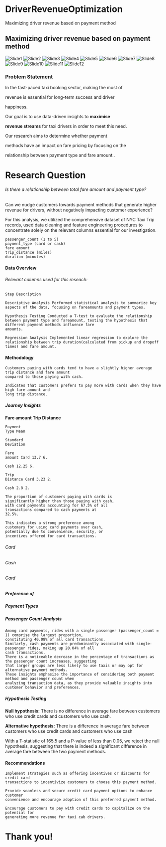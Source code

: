 # DriverRevenueOptimization
Maximizing driver revenue based on payment method


## Maximizing driver revenue based on payment method


![Slide1](./images/Presentation_page-0001.jpg)
![Slide2](./images/Presentation_page-0002.jpg)
![Slide3](./images/Presentation_page-0003.jpg)
![Slide4](./images/Presentation_page-0004.jpg)
![Slide5](./images/Presentation_page-0005.jpg)
![Slide6](./images/Presentation_page-0006.jpg)
![Slide7](./images/Presentation_page-0007.jpg)
![Slide8](./images/Presentation_page-0008.jpg)
![Slide9](./images/Presentation_page-0009.jpg)
![Slide10](./images/Presentation_page-0010.jpg)
![Slide11](./images/Presentation_page-0011.jpg)
![Slide12](./images/Presentation_page-0012.jpg)




### Problem Statement

In the fast-paced taxi booking sector, making the most of

revenue is essential for long-term success and driver

happiness.

Our goal is to use data-driven insights to **maximise**

**revenue streams** for taxi drivers in order to meet this need.

Our research aims to determine whether payment

methods have an impact on fare pricing by focusing on the

relationship between payment type and fare amount..


# Research Question

###### Is there a relationship between total fare amount and payment type?

Can we nudge customers towards payment methods that generate higher revenue for drivers,
without negatively impacting customer experience?


For this analysis, we utilized the comprehensive dataset of NYC Taxi Trip records, used data
cleaning and feature engineering procedures to concentrate solely on the relevant columns
essential for our investigation.

```
passenger_count (1 to 5)
payment_type (card or cash)
fare_amount
trip_distance (miles)
duration (minutes)
```
#### Data Overview

###### Relevant columns used for this reseach:


```
Step Description
```
```
Descriptive Analysis Performed statistical analysis to summarize key aspects of the data, focusing on fareamounts and payment types.
```
```
Hypothesis Testing Conducted a T-test to evaluate the relationship between payment type and fareamount, testing the hypothesis that different payment methods influence fare
amounts.
```
```
Regression Analysis Implemented linear regression to explore the relationship between trip duration(calculated from pickup and dropoff times) and fare amount.
```
#### Methodology


```
Customers paying with cards tend to have a slightly higher average trip distance and fare amount
compared to those paying with cash.
```
```
Indicates that customers prefers to pay more with cards when they have high fare amount and
long trip distance.
```
##### Journey Insights

**Fare amount Trip Distance**

```
Payment
Type Mean
```
```
Standard
Deviation
```
```
Fare
amount Card 13.7 6.
```
```
Cash 12.25 6.
```
```
Trip
Distance Card 3.23 2.
```
```
Cash 2.8 2.
```

```
The proportion of customers paying with cards is
significantly higher than those paying with cash,
with card payments accounting for 67.5% of all
transactions compared to cash payments at
32.5%.
```
```
This indicates a strong preference among
customers for using card payments over cash,
potentially due to convenience, security, or
incentives offered for card transactions.
```
###### Card

###### Cash

###### Card

##### Preference of

##### Payment Types


##### Passenger Count Analysis

```
Among card payments, rides with a single passenger (passenger_count = 1) comprise the largest proportion,
constituting 40.08% of all card transactions.
Similarly, cash payments are predominantly associated with single-passenger rides, making up 20.04% of all
cash transactions.
There is a noticeable decrease in the percentage of transactions as the passenger count increases, suggesting
that larger groups are less likely to use taxis or may opt for alternative payment methods.
These insights emphasize the importance of considering both payment method and passenger count when
analyzing transaction data, as they provide valuable insights into customer behavior and preferences.
```

##### Hypothesis Testing

**Null hypothesis:** There is no difference in average fare between customers who use credit cards
and customers who use cash.

**Alternative hypothesis:** There is a difference in average fare between customers who use credit
cards and customers who use cash

With a T-statistic of 165.5 and a P-value of less than 0.05, we reject the null hypothesis, suggesting
that there is indeed a significant difference in average fare between the two payment methods.


#### Recommendations

```
Implement strategies such as offering incentives or discounts for credit card
transactions to incentivize customers to choose this payment method.
```
```
Provide seamless and secure credit card payment options to enhance customer
convenience and encourage adoption of this preferred payment method.
```
```
Encourage customers to pay with credit cards to capitalize on the potential for
generating more revenue for taxi cab drivers.
```

# Thank you!
